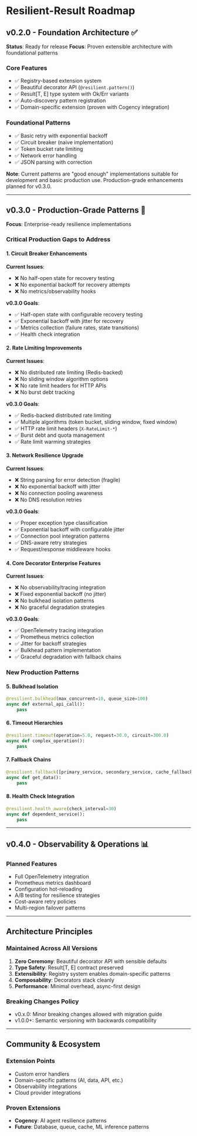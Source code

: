 # Resilient-Result Roadmap

## v0.2.0 - Foundation Architecture ✅

**Status**: Ready for release
**Focus**: Proven extensible architecture with foundational patterns

### Core Features
- ✅ Registry-based extension system
- ✅ Beautiful decorator API (`@resilient.pattern()`)
- ✅ Result[T, E] type system with Ok/Err variants
- ✅ Auto-discovery pattern registration
- ✅ Domain-specific extension (proven with Cogency integration)

### Foundational Patterns
- ✅ Basic retry with exponential backoff
- ✅ Circuit breaker (naive implementation)
- ✅ Token bucket rate limiting
- ✅ Network error handling
- ✅ JSON parsing with correction

**Note**: Current patterns are "good enough" implementations suitable for development and basic production use. Production-grade enhancements planned for v0.3.0.

---

## v0.3.0 - Production-Grade Patterns 🎯

**Focus**: Enterprise-ready resilience implementations

### Critical Production Gaps to Address

#### 1. Circuit Breaker Enhancements
**Current Issues**:
- ❌ No half-open state for recovery testing
- ❌ No exponential backoff for recovery attempts
- ❌ No metrics/observability hooks

**v0.3.0 Goals**:
- ✅ Half-open state with configurable recovery testing
- ✅ Exponential backoff with jitter for recovery
- ✅ Metrics collection (failure rates, state transitions)
- ✅ Health check integration

#### 2. Rate Limiting Improvements
**Current Issues**:
- ❌ No distributed rate limiting (Redis-backed)
- ❌ No sliding window algorithm options
- ❌ No rate limit headers for HTTP APIs
- ❌ No burst debt tracking

**v0.3.0 Goals**:
- ✅ Redis-backed distributed rate limiting
- ✅ Multiple algorithms (token bucket, sliding window, fixed window)
- ✅ HTTP rate limit headers (`X-RateLimit-*`)
- ✅ Burst debt and quota management
- ✅ Rate limit warming strategies

#### 3. Network Resilience Upgrade
**Current Issues**:
- ❌ String parsing for error detection (fragile)
- ❌ No exponential backoff with jitter
- ❌ No connection pooling awareness
- ❌ No DNS resolution retries

**v0.3.0 Goals**:
- ✅ Proper exception type classification
- ✅ Exponential backoff with configurable jitter
- ✅ Connection pool integration patterns
- ✅ DNS-aware retry strategies
- ✅ Request/response middleware hooks

#### 4. Core Decorator Enterprise Features
**Current Issues**:
- ❌ No observability/tracing integration
- ❌ Fixed exponential backoff (no jitter)
- ❌ No bulkhead isolation patterns
- ❌ No graceful degradation strategies

**v0.3.0 Goals**:
- ✅ OpenTelemetry tracing integration
- ✅ Prometheus metrics collection
- ✅ Jitter for backoff strategies
- ✅ Bulkhead pattern implementation
- ✅ Graceful degradation with fallback chains

### New Production Patterns

#### 5. Bulkhead Isolation
```python
@resilient.bulkhead(max_concurrent=10, queue_size=100)
async def external_api_call():
    pass
```

#### 6. Timeout Hierarchies  
```python
@resilient.timeout(operation=5.0, request=30.0, circuit=300.0)
async def complex_operation():
    pass
```

#### 7. Fallback Chains
```python
@resilient.fallback([primary_service, secondary_service, cache_fallback])
async def get_data():
    pass
```

#### 8. Health Check Integration
```python
@resilient.health_aware(check_interval=30)
async def dependent_service():
    pass
```

---

## v0.4.0 - Observability & Operations 📊

### Planned Features
- Full OpenTelemetry integration
- Prometheus metrics dashboard
- Configuration hot-reloading
- A/B testing for resilience strategies
- Cost-aware retry policies
- Multi-region failover patterns

---

## Architecture Principles

### Maintained Across All Versions
1. **Zero Ceremony**: Beautiful decorator API with sensible defaults
2. **Type Safety**: Result[T, E] contract preserved
3. **Extensibility**: Registry system enables domain-specific patterns
4. **Composability**: Decorators stack cleanly
5. **Performance**: Minimal overhead, async-first design

### Breaking Changes Policy
- v0.x.0: Minor breaking changes allowed with migration guide
- v1.0.0+: Semantic versioning with backwards compatibility

---

## Community & Ecosystem

### Extension Points
- Custom error handlers
- Domain-specific patterns (AI, data, API, etc.)
- Observability integrations  
- Cloud provider integrations

### Proven Extensions
- **Cogency**: AI agent resilience patterns
- **Future**: Database, queue, cache, ML inference patterns
